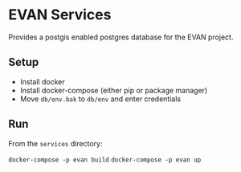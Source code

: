 # EVAN Services

Provides a postgis enabled postgres database for the EVAN project.


## Setup

* Install docker
* Install docker-compose (either pip or package manager)
* Move `db/env.bak` to `db/env` and enter credentials


## Run

From the `services` directory:

`docker-compose -p evan build`
`docker-compose -p evan up`
